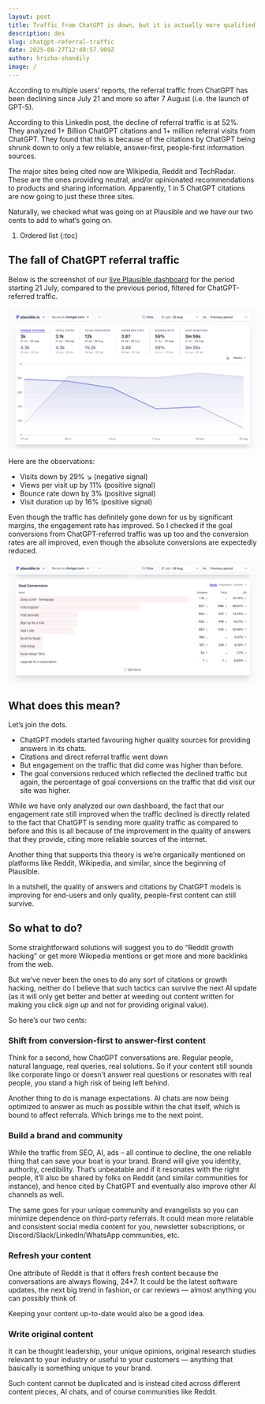 ```yaml
---
layout: post
title: Traffic from ChatGPT is down, but it is actually more qualified.
description: des
slug: chatgpt-referral-traffic
date: 2025-08-27T12:49:57.909Z
author: hricha-shandily
image: /
---
```

According to multiple users’ reports, the referral traffic from ChatGPT has been declining since July 21 and more so after 7 August (i.e. the launch of GPT-5).

According to this LinkedIn post, the decline of referral traffic is at 52%. They analyzed 1+ Billion ChatGPT citations and 1+ million referral visits from ChatGPT. They found that this is because of the citations by ChatGPT being shrunk down to only a few reliable, answer-first, people-first information sources.

The major sites being cited now are Wikipedia, Reddit and TechRadar. These are the ones providing neutral, and/or opinionated recommendations to products and sharing information. Apparently, 1 in 5 ChatGPT citations are now going to just these three sites.

Naturally, we checked what was going on at Plausible and we have our two cents to add to what’s going on. 

1. Ordered list
   {:toc}

## The fall of ChatGPT referral traffic

Below is the screenshot of our [live Plausible dashboard](https://plausible.io/plausible.io?f=is,source,chatgpt.com&period=custom&keybindHint=C&from=2025-07-21&to=2025-08-26&comparison=previous_period) for the period starting 21 July, compared to the previous period, filtered for ChatGPT-referred traffic.

![drop in traffic from chatgpt since 21 july 2025](/uploads/21-jul-chatgpt-traffic-drop.png "drop in traffic from chatgpt since 21 july 2025")

Here are the observations:

* Visits down by 29% ↘ (negative signal)
* Views per visit up by 11% (positive signal)
* Bounce rate down by 3% (positive signal)
* Visit duration up by 16% (positive signal)

Even though the traffic has definitely gone down for us by significant margins, the engagement rate has improved. So I checked if the goal conversions from ChatGPT-referred traffic was up too and the conversion rates are all improved, even though the absolute conversions are expectedly reduced.

![goal conversions from chatgpt-referred traffic](/uploads/cr-from-chatgpt-referral-traffic-since-21-jul.png "goal conversions from chatgpt-referred traffic")

## What does this mean?

Let’s join the dots.

* ChatGPT models started favouring higher quality sources for providing answers in its chats.
* Citations and direct referral traffic went down
* But engagement on the traffic that did come was higher than before.
* The goal conversions reduced which reflected the declined traffic but again, the percentage of goal conversions on the traffic that did visit our site was higher.

While we have only analyzed our own dashboard, the fact that our engagement rate still improved when the traffic declined is directly related to the fact that ChatGPT is sending more quality traffic as compared to before and this is all because of the improvement in the quality of answers that they provide, citing more reliable sources of the internet.

Another thing that supports this theory is we’re organically mentioned on platforms like Reddit, Wikipedia, and similar, since the beginning of Plausible.

In a nutshell, the quality of answers and citations by ChatGPT models is improving for end-users and only quality, people-first content can still survive.

## So what to do?

Some straightforward solutions will suggest you to do “Reddit growth hacking” or get more Wikipedia mentions or get more and more backlinks from the web.

But we’ve never been the ones to do any sort of citations or growth hacking, neither do I believe that such tactics can survive the next AI update (as it will only get better and better at weeding out content written for making you click *sign up* and not for providing original value).

So here’s our two cents:

### Shift from conversion-first to answer-first content

Think for a second, how ChatGPT conversations are. Regular people, natural language, real queries, real solutions. So if your content still sounds like corporate lingo or doesn’t answer real questions or resonates with real people, you stand a high risk of being left behind.

Another thing to do is manage expectations. AI chats are now being optimized to answer as much as possible within the chat itself, which is bound to affect referrals. Which brings me to the next point. 

### Build a brand and community

While the traffic from SEO, AI, ads – all continue to decline, the one reliable thing that can save your boat is your brand. Brand will give you identity, authority, credibility. That’s unbeatable and if it resonates with the right people, it’ll also be shared by folks on Reddit (and similar communities for instance), and hence cited by ChatGPT and eventually also improve other AI channels as well.

The same goes for your unique community and evangelists so you can minimize dependence on third-party referrals. It could mean more relatable and consistent social media content for you, newsletter subscriptions, or Discord/Slack/LinkedIn/WhatsApp communities, etc.

### Refresh your content

One attribute of Reddit is that it offers fresh content because the conversations are always flowing, 24*7. It could be the latest software updates, the next big trend in fashion, or car reviews –– almost anything you can possibly think of.

Keeping your content up-to-date would also be a good idea.

### Write original content

It can be thought leadership, your unique opinions, original research studies relevant to your industry or useful to your customers –– anything that basically is something unique to your brand.

Such content cannot be duplicated and is instead cited across different content pieces, AI chats, and of course communities like Reddit.